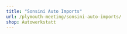 ```yaml
---
title: "Sonsini Auto Imports"
url: /plymouth-meeting/sonsini-auto-imports/
shop: Autowerkstatt
---
```

